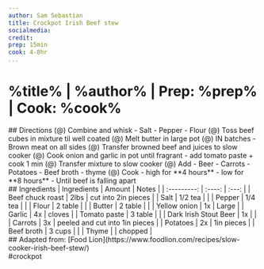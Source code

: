 ```yaml
---
author: Sam Sebastian
title: Crockpot Irish Beef stew
socialmedia:
credit:
prep: 15min
cook: 4-8hr
...
```


# %title% | %author% | Prep: %prep% | Cook: %cook%

<div class="container">
<div class="sidebyside">
## Directions
(@) Combine and whisk
    - Salt
    - Pepper
    - Flour
(@) Toss beef cubes in mixture til well coated
(@) Melt butter in large pot
(@) IN batches
    - Brown meat on all sides
(@) Transfer browned beef and juices to slow cooker
(@) Cook onion and garlic in pot until fragrant
    - add tomato paste
        + cook 1 min
(@) Transfer mixture to slow cooker
(@) Add
    - Beer
    - Carrots
    - Potatoes
    - Beef broth
    - thyme
(@) Cook
    - high for **4 hours**
    - low for **8 hours**
    - Until beef is falling apart
</div>

<div class="sidebyside">
## Ingredients
| Ingredients | Amount | Notes |
| :---------: | :----: | :---: |
| Beef chuck roast | 2lbs | cut into 2in pieces |
| Salt | 1/2 tea |  |
| Pepper | 1/4 tea |  |
| Flour | 2 table |  |
| Butter | 2 table |  |
| Yellow onion | 1x | Large |
| Garlic | 4x | cloves |
| Tomato paste | 3 table |  |
| Dark Irish Stout Beer | 1x |  |
| Carrots | 3x | peeled and cut into 1in pieces |
| Potatoes | 2x | 1in pieces |
| Beef broth | 3 cups |  |
| Thyme |  | chopped |
</div>
</div>

<div class="noprint">
## Adapted from: [Food Lion](https://www.foodlion.com/recipes/slow-cooker-irish-beef-stew/)
    <div class="tags">
#crockpot
    </div>
</div>
